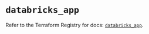 # `databricks_app`

Refer to the Terraform Registry for docs: [`databricks_app`](https://registry.terraform.io/providers/databricks/databricks/1.68.0/docs/resources/app).
